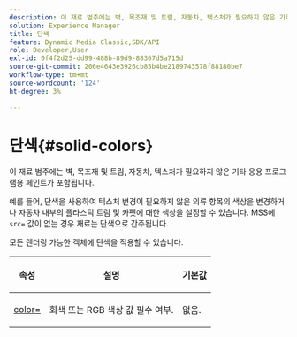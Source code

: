 ```yaml
---
description: 이 재료 범주에는 벽, 목조재 및 트림, 자동차, 텍스처가 필요하지 않은 기타 응용 프로그램용 페인트가 포함됩니다.
solution: Experience Manager
title: 단색
feature: Dynamic Media Classic,SDK/API
role: Developer,User
exl-id: 0f4f2d25-dd99-488b-89d9-88367d5a715d
source-git-commit: 206e4643e3926cb85b4be2189743578f88180be7
workflow-type: tm+mt
source-wordcount: '124'
ht-degree: 3%

---
```


# 단색{#solid-colors}

이 재료 범주에는 벽, 목조재 및 트림, 자동차, 텍스처가 필요하지 않은 기타 응용 프로그램용 페인트가 포함됩니다.

예를 들어, 단색을 사용하여 텍스처 변경이 필요하지 않은 의류 항목의 색상을 변경하거나 자동차 내부의 플라스틱 트림 및 카펫에 대한 색상을 설정할 수 있습니다. MSS에 `src=` 값이 없는 경우 재료는 단색으로 간주됩니다.

모든 렌더링 가능한 객체에 단색을 적용할 수 있습니다.

<table id="table_9245240311A44659A74C7A5EDD7D1503"> 
 <thead> 
  <tr> 
   <th colname="col1" class="entry"> <p>속성 </p> </th> 
   <th colname="col2" class="entry"> <p>설명 </p> </th> 
   <th colname="col3" class="entry"> <p>기본값 </p> </th> 
  </tr> 
 </thead>
 <tbody> 
  <tr> 
   <td colname="col1"> <p> <a href="../../../../../../ir-api/http-protocol/image-rendering-api-ref/c-ir-http-protocol-ref/c-ir-http-protocol-command-reference/r-ir-http-color.md#reference-ea3cba9edfe94dbab86d8f123a9ed0aa" type="reference" format="dita" scope="local"> <span class="codeph"> color=  </span> </a> </p> </td> 
   <td colname="col2"> <p> 회색 또는 RGB 색상 값 필수 여부. </p> </td> 
   <td colname="col3"> <p>없음. </p> </td> 
  </tr> 
 </tbody> 
</table>
